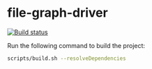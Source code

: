 file-graph-driver
=================

[![Build status](https://travis-ci.org/FTSRG/file-graph-driver.svg?branch=master)](https://travis-ci.org/FTSRG/file-graph-driver)

Run the following command to build the project:

```bash
scripts/build.sh --resolveDependencies
```
